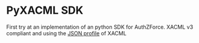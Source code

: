 # PyXACML SDK

First try at an implementation of an python SDK for AuthZForce. XACML v3 compliant and using the [JSON profile](http://docs.oasis-open.org/xacml/xacml-json-http/v1.0/xacml-json-http-v1.0.html) of XACML
